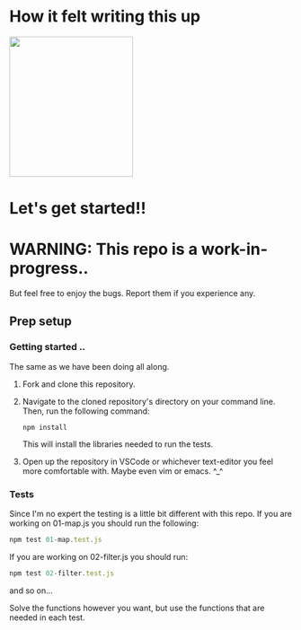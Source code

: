 # How it felt writing this up

<img src="https://media.giphy.com/media/K7StRcr7hagJpXROmb/giphy.gif" style="height: 250px; width: 220px"/>


# Let's get started!!

# WARNING: This repo is a work-in-progress..
But feel free to enjoy the bugs. Report them if you experience any.
## Prep setup

### Getting started ..
The same as we have been doing all along.

1. Fork and clone this repository.

1. Navigate to the cloned repository's directory on your command line. Then, run the following command:

   ```
   npm install
   ```

   This will install the libraries needed to run the tests.

1. Open up the repository in VSCode or whichever text-editor you feel more comfortable with. Maybe even vim or emacs. ^_^

### Tests

Since I'm no expert the testing is a little bit different with this repo. If you are working on 01-map.js you should run the following:

```javascript
npm test 01-map.test.js
```

If you are working on 02-filter.js you should run:

```javascript
npm test 02-filter.test.js
```
and so on...

Solve the functions however you want, but use the functions that are needed in each test.